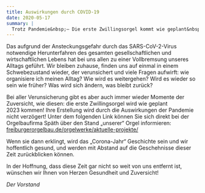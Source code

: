 ```yaml
---
title: Auswirkungen durch COVID-19
date: 2020-05-17
summary: |
  Trotz Pandemie&nbsp;– Die erste Zwillingsorgel kommt wie geplant&nbsp;2023.
---
```


Das aufgrund der Ansteckungsgefahr durch das SARS-CoV-2-Virus notwendige
Herunterfahren des gesamten gesellschaftlichen und wirtschaftlichen Lebens
hat bei uns allen zu einer Vollbremsung unseres Alltags geführt.
Wir bleiben zuhause, finden uns auf einmal in einem Schwebezustand wieder,
der verunsichert und viele Fragen aufwirft:
wie organisiere ich meinen Alltag?
Wie wird es weitergehen?
Wird es wieder so sein wie früher?
Was wird sich ändern, was bleibt zurück?

Bei aller Verunsicherung gibt es aber auch immer wieder Momente der Zuversicht, wie diesen:
die erste Zwillingsorgel wird wie geplant 2023&nbsp;kommen!
Ihre Erstellung wird durch die Auswirkungen der Pandemie nicht verzögert!
Unter dem folgenden Link können Sie sich direkt bei der Orgelbaufirma Späth über den Stand „unserer“ Orgel informieren:
[freiburgerorgelbau.de/orgelwerke/aktuelle-projekte/](https://freiburgerorgelbau.de/orgelwerke/neubauten/braunschweig-2/)

Wenn sie dann erklingt, wird das „Corona-Jahr“ Geschichte sein und wir hoffentlich gesund,
und werden mit Abstand auf die Geschehnisse dieser Zeit zurückblicken können.

In der Hoffnung, dass diese Zeit gar nicht so weit von uns entfernt ist,
wünschen wir Ihnen von Herzen Gesundheit und Zuversicht!

_Der Vorstand_